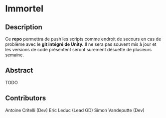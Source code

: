 # Immortel
## Description
Ce **repo** permettra de push les scripts comme endroit de secours en cas de problème avec le __git intégré de Unity.__
Il ne sera pas souvent mis à jour et les versions de code présentent seront surement désuette de plusieurs semaine.
## Abstract
TODO

## Contributors
Antoine Critelli (Dev)
Eric Leduc (Lead GD)
Simon Vandeputte (Dev)

